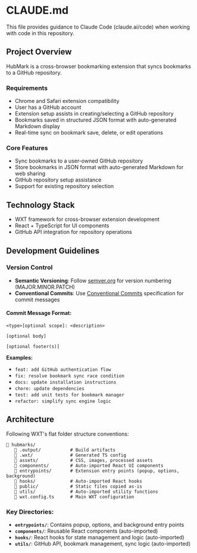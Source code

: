 # CLAUDE.md

This file provides guidance to Claude Code (claude.ai/code) when working with code in this repository.

## Project Overview

HubMark is a cross-browser bookmarking extension that syncs bookmarks to a GitHub repository.

### Requirements
- Chrome and Safari extension compatibility
- User has a GitHub account
- Extension setup assists in creating/selecting a GitHub repository
- Bookmarks saved in structured JSON format with auto-generated Markdown display
- Real-time sync on bookmark save, delete, or edit operations

### Core Features
- Sync bookmarks to a user-owned GitHub repository
- Store bookmarks in JSON format with auto-generated Markdown for web sharing
- GitHub repository setup assistance
- Support for existing repository selection

## Technology Stack
- WXT framework for cross-browser extension development
- React + TypeScript for UI components
- GitHub API integration for repository operations

## Development Guidelines

### Version Control
- **Semantic Versioning**: Follow [semver.org](https://semver.org/) for version numbering (MAJOR.MINOR.PATCH)
- **Conventional Commits**: Use [Conventional Commits](https://www.conventionalcommits.org/) specification for commit messages

#### Commit Message Format:
```
<type>[optional scope]: <description>

[optional body]

[optional footer(s)]
```

**Examples:**
- `feat: add GitHub authentication flow`
- `fix: resolve bookmark sync race condition`  
- `docs: update installation instructions`
- `chore: update dependencies`
- `test: add unit tests for bookmark manager`
- `refactor: simplify sync engine logic`

## Architecture

Following WXT's flat folder structure conventions:

```
📂 hubmarks/
   📁 .output/           # Build artifacts
   📁 .wxt/              # Generated TS config
   📁 assets/            # CSS, images, processed assets
   📁 components/        # Auto-imported React UI components
   📁 entrypoints/       # Extension entry points (popup, options, background)
   📁 hooks/             # Auto-imported React hooks
   📁 public/            # Static files copied as-is
   📁 utils/             # Auto-imported utility functions
   📄 wxt.config.ts      # Main WXT configuration
```

### Key Directories:
- **`entrypoints/`**: Contains popup, options, and background entry points
- **`components/`**: Reusable React components (auto-imported)
- **`hooks/`**: React hooks for state management and logic (auto-imported)
- **`utils/`**: GitHub API, bookmark management, sync logic (auto-imported)